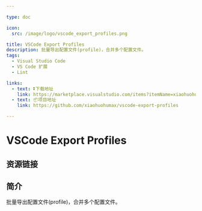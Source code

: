 ```yaml
---

type: doc

icon:
  src: /image/logo/vscode_export_profiles.png

title: VSCode Export Profiles
description: 批量导出配置文件(profile)，合并多个配置文件。
tags:
  - Visual Studio Code
  - VS Code 扩展
  - Lint

links:
  - text: ⏬下载地址
    link: https://marketplace.visualstudio.com/items?itemName=xiaohuohumax.vscode-export-profiles
  - text: 📦项目地址
    link: https://github.com/xiaohuohumax/vscode-export-profiles

---
```


<ShowLogo />

# VSCode Export Profiles

<ShowTags />

<ShowBreadcrumb />

## 资源链接

<ShowLinks />

## 简介

批量导出配置文件(profile)，合并多个配置文件。
